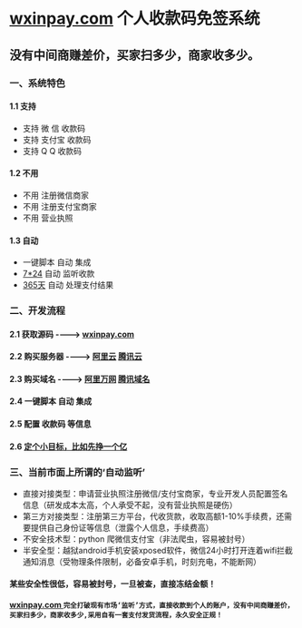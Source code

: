 # [wxinpay.com](http://www.wxinpay.com) 个人收款码免签系统

## 没有中间商赚差价，买家扫多少，商家收多少。

### 一、系统特色

#### 1.1  支持

* 支持 微  信 收款码
* 支持 支付宝 收款码
* 支持 Q   Q 收款码

#### 1.2  不用

* 不用 注册微信商家
* 不用 注册支付宝商家
* 不用 营业执照

#### 1.3  自动

* 一键脚本 自动 集成
* [7*24](https://github.com/wxinpay/wxinpay)   自动 监听收款
* [365天](https://github.com/wxinpay/wxinpay) 自动 处理支付结果

### 二、开发流程

#### 2.1 获取源码 ----> [wxinpay.com](http://www.wxinpay.com)

#### 2.2 购买服务器 ----> [阿里云](http://www.aliyun.com) [腾讯云](http://cloud.tencent.com)

#### 2.3 购买域名  ----> [阿里万网](https://wanwang.aliyun.com) [腾讯域名](https://dnspod.cloud.tencent.com/)

#### 2.4 一键脚本 自动 集成

#### 2.5 配置 收款码 等信息

#### 2.6 [定个小目标，比如先挣一个亿](http://www.wxinpay.com) 

### 三、当前市面上所谓的‘自动监听’

* 直接对接类型：申请营业执照注册微信/支付宝商家，专业开发人员配置签名信息（研发成本太高，个人承受不起，没有营业执照是硬伤）
* 第三方对接类型：注册第三方平台，代收货款，收取高额1-10%手续费，还需要提供自己身份证等信息（泄露个人信息，手续费高）
* 不安全技术型：python 爬微信支付宝（非法爬虫，容易被封号）
* 半安全型：越狱android手机安装xposed软件，微信24小时打开连着wifi拦截通知消息（受物理条件限制，必备安卓手机，时刻充电，不能断网）

#### 某些安全性很低，容易被封号，一旦被查，直接冻结金额！

**[   wxinpay.com   ](http://www.wxinpay.com)    `完全打破现有市场‘监听’方式，直接收款到个人的账户，没有中间商赚差价，买家扫多少，商家收多少,采用自有一套支付发货流程，永久安全正规！`**



